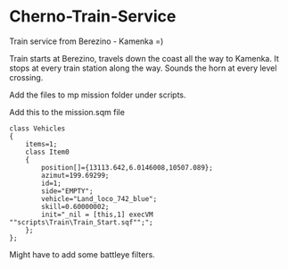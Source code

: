Cherno-Train-Service
=====================

Train service from Berezino - Kamenka =)

Train starts at Berezino, travels down the coast all the way to Kamenka.
It stops at every train station along the way. Sounds the horn at every level crossing.

Add the files to mp mission folder under scripts.

Add this to the mission.sqm file

	class Vehicles
	{
		items=1;
		class Item0
		{
			position[]={13113.642,6.0146008,10507.089};
			azimut=199.69299;
			id=1;
			side="EMPTY";
			vehicle="Land_loco_742_blue";
			skill=0.60000002;
			init="_nil = [this,1] execVM ""scripts\Train\Train_Start.sqf"";";
		};
	};
	
Might have to add some battleye filters.
